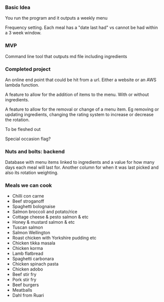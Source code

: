 ### Basic Idea

You run the program and it outputs a weekly menu

Frequency setting. Each meal has a "date last had" vs cannot be had within a 3 week window. 

### MVP

Command line tool that outputs md file including ingredients

### Completed project

An online end point that could be hit from a url. Either a website or an AWS lambda function. 

A feature to allow for the addition of items to the menu. With or without ingredients.

A feature to allow for the removal or change of a menu item. Eg removing or updating ingredients, changing the rating system to increase or decrease the rotation. 

To be fleshed out

Special occasion flag? 


### Nuts and bolts: backend

Database with menu items linked to ingredients and a value for how many days each meal will last for. Another column for when it was last picked and also its rotation weighting. 

### Meals we can cook
+ Chilli con carne
+ Beef stroganoff 
+ Spaghetti bolognaise 
+ Salmon broccoli and potato/rice
+ Cottage cheese & pesto salmon & etc
+ Honey & mustard salmon & etc
+ Tuscan salmon 
+ Salmon Wellington
+ Roast chicken with Yorkshire pudding etc
+ Chicken tikka masala
+ Chicken korma
+ Lamb flatbread
+ Spaghetti carbonara
+ Chicken spinach pasta
+ Chicken adobo
+ Beef stir fry
+ Pork stir fry
+ Beef burgers
+ Meatballs
+ Dahl from Ruari


